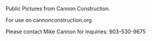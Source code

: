 Public Pictures from Cannon Construction.

For use on cannonconstruction.org

Please contact Mike Cannon for inquiries: 903-530-9675
